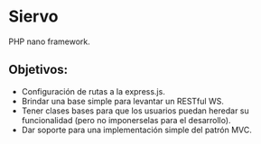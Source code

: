 # Siervo

PHP nano framework.

## Objetivos:

* Configuración de rutas a la express.js.
* Brindar una base simple para levantar un RESTful WS.
* Tener clases bases para que los usuarios puedan heredar su funcionalidad (pero no imponerselas para el desarrollo).	
* Dar soporte para una implementación simple del patrón MVC.
